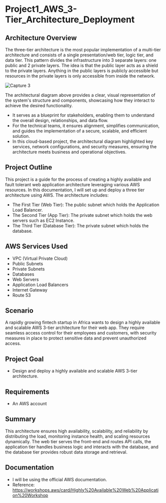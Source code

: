 # Project1_AWS_3-Tier_Architecture_Deployment
## Architecture Overview
The three-tier architecture is the most popular implementation of a multi-tier architecture and consists of a single presentation/web tier, logic tier, and data tier. This pattern divides the infrastructure into 3 separate layers: one public and 2 private layers. The idea is that the public layer acts as a shield to the private layers. Anything in the public layers is publicly accessible but resources in the private layers is only accessible from inside the network.


![Capture 3](https://github.com/user-attachments/assets/56d0874f-1c28-4f3a-853e-557ba2fac9c4)


The architectural diagram above provides a clear, visual representation of the system's structure and components, showcasing how they interact to achieve the desired functionality. 
* It serves as a blueprint for stakeholders, enabling them to understand the overall design, relationships, and data flow.
* For the technical teams, it ensures alignment, simplifies communication, and guides the implementation of a secure, scalable, and efficient solution.
* In this cloud-based project, the architectural diagram highlighted key services, network configurations, and security measures, ensuring the architecture meets business and operational objectives.
## Project Outline
This project is a guide for the process of creating a highly available and fault tolerant web application architecture leveraging various AWS resources.
In this documentation, I will set up and deploy a three tier architecture using AWS. The architecture includes:
* The First Tier (Web Tier): The public subnet which holds the Application Load Balancer.
* The Second Tier (App Tier): The private subnet which holds the web servers such as EC2 Instance.
* The Third Tier (Database Tier): The private subnet which holds the database.
## AWS Services Used
* VPC (Virtual Private Cloud)
* Public Subnets
* Private Subnets
* Databases
* Web Servers
* Application Load Balancers
* Internet Gateway
* Route 53
## Scenario
A rapidly growing fintech startup in Africa wants to design a highly available and scalable AWS 3-tier architecture for their web app. They require seamless access control for their employees and customers, with security measures in place to protect sensitive data and prevent unauthorized access.
## Project Goal
* Design and deploy a highly available and scalable AWS 3-tier architecture. 
## Requirements
* An AWS account
## Summary
This architecture ensures high availability, scalability, and reliability by distributing the load, monitoring instance health, and scaling resources dynamically. The web tier serves the front-end and routes API calls, the application tier handles business logic and interacts with the database, and the database tier provides robust data storage and retrieval.
## Documentation
* I will be using the official AWS documentation.
* Reference: https://workshops.aws/card/Highly%20Available%20Web%20Application%20Workshop 
